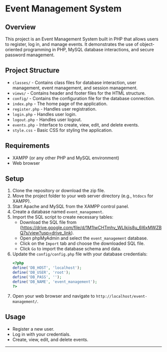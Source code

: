 # Event Management System

## Overview

This project is an Event Management System built in PHP that allows users to register, log in, and manage events. It demonstrates the use of object-oriented programming in PHP, MySQL database interactions, and secure password management.

## Project Structure

- `classes/` - Contains class files for database interaction, user management, event management, and session management.
- `views/` - Contains header and footer files for the HTML structure.
- `config/` - Contains the configuration file for the database connection.
- `index.php` - The home page of the application.
- `register.php` - Handles user registration.
- `login.php` - Handles user login.
- `logout.php` - Handles user logout.
- `events.php` - Interface to create, view, edit, and delete events.
- `style.css` - Basic CSS for styling the application.

## Requirements

- XAMPP (or any other PHP and MySQL environment)
- Web browser

## Setup

1. Clone the repository or download the zip file.
2. Move the project folder to your web server directory (e.g., `htdocs` for XAMPP).
3. Start Apache and MySQL from the XAMPP control panel.
4. Create a database named `event_management`.
5. Import the SQL script to create necessary tables:
    - Download the SQL file from (https://drive.google.com/file/d/1M1lwCHTmhv_WLIkiis8u_6I6xMWZBQ7s/view?usp=drive_link).
    - Open phpMyAdmin and select the `event_management` database.
    - Click on the `Import` tab and choose the downloaded SQL file.
    - Click `Go` to import the database schema and data.
6. Update the `config/config.php` file with your database credentials:
    ```php
    <?php
    define('DB_HOST', 'localhost');
    define('DB_USER', 'root');
    define('DB_PASS', '');
    define('DB_NAME', 'event_management');
    ?>
    ```
7. Open your web browser and navigate to `http://localhost/event-management/`.

## Usage

- Register a new user.
- Log in with your credentials.
- Create, view, edit, and delete events.

---

